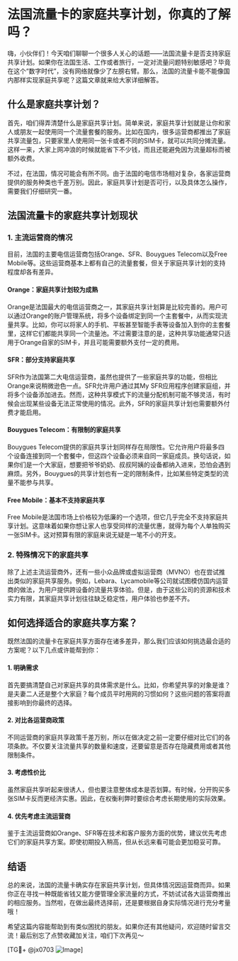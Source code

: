 # 法国流量卡的家庭共享计划，你真的了解吗？

嗨，小伙伴们！今天咱们聊聊一个很多人关心的话题——法国流量卡是否支持家庭共享计划。如果你在法国生活、工作或者旅行，一定对流量问题特别敏感吧？毕竟在这个“数字时代”，没有网络就像少了左膀右臂。那么，法国的流量卡能不能像国内那样实现家庭共享呢？这篇文章就来给大家详细解答。

## 什么是家庭共享计划？

首先，咱们得弄清楚什么是家庭共享计划。简单来说，家庭共享计划就是让你和家人或朋友一起使用同一个流量套餐的服务。比如在国内，很多运营商都推出了家庭共享流量包，只要家里人使用同一张卡或者不同的SIM卡，就可以共同分摊流量。这样一来，大家上网冲浪的时候就能省下不少钱，而且还能避免因为流量超标而被额外收费。

不过，在法国，情况可能会有所不同。由于法国的电信市场相对复杂，各家运营商提供的服务种类也千差万别。因此，家庭共享计划是否可行，以及具体怎么操作，需要我们仔细研究一番。

## 法国流量卡的家庭共享计划现状

### 1. 主流运营商的情况

目前，法国的主要电信运营商包括Orange、SFR、Bouygues Telecom以及Free Mobile等。这些运营商基本上都有自己的流量套餐，但关于家庭共享计划的支持程度却各有差异。

#### Orange：家庭共享计划较为成熟

Orange是法国最大的电信运营商之一，其家庭共享计划算是比较完善的。用户可以通过Orange的账户管理系统，将多个设备绑定到同一个主套餐中，从而实现流量共享。比如，你可以将家人的手机、平板甚至智能手表等设备加入到你的主套餐里，这样它们都能共享同一个流量池。不过需要注意的是，这种共享功能通常只适用于Orange自家的SIM卡，并且可能需要额外支付一定的费用。

#### SFR：部分支持家庭共享

SFR作为法国第二大电信运营商，虽然也提供了一些家庭共享的功能，但相比Orange来说稍微逊色一点。SFR允许用户通过其My SFR应用程序创建家庭组，并将多个设备添加进去。然而，这种共享模式下的流量分配机制可能不够灵活，有时候会出现某些设备无法正常使用的情况。此外，SFR的家庭共享计划也需要额外付费才能启用。

#### Bouygues Telecom：有限制的家庭共享

Bouygues Telecom提供的家庭共享计划同样存在局限性。它允许用户将最多四个设备连接到同一个套餐中，但这四个设备必须来自同一家庭成员。换句话说，如果你们是一个大家庭，想要把爷爷奶奶、叔叔阿姨的设备都纳入进来，恐怕会遇到麻烦。另外，Bouygues的共享计划也有一定的限制条件，比如某些特定类型的流量不能参与共享。

#### Free Mobile：基本不支持家庭共享

Free Mobile是法国市场上价格较为低廉的一个选项，但它几乎完全不支持家庭共享计划。这意味着如果你想让家人也享受同样的流量优惠，就得为每个人单独购买一张SIM卡。这对预算有限的家庭来说无疑是一笔不小的开支。

### 2. 特殊情况下的家庭共享

除了上述主流运营商外，还有一些小众品牌或虚拟运营商（MVNO）也在尝试推出类似的家庭共享服务。例如，Lebara、Lycamobile等公司就试图模仿国内运营商的做法，为用户提供跨设备的流量共享体验。但是，由于这些公司的资源和技术实力有限，其家庭共享计划往往缺乏稳定性，用户体验也参差不齐。

## 如何选择适合的家庭共享方案？

既然法国的流量卡在家庭共享方面存在诸多差异，那么我们应该如何挑选最合适的方案呢？以下几点或许能帮到你：

#### 1. 明确需求

首先要搞清楚自己对家庭共享的具体需求是什么。比如，你希望共享的对象是谁？是夫妻二人还是整个大家庭？每个成员平时用网的习惯如何？这些问题的答案将直接影响到你最终的选择。

#### 2. 对比各运营商政策

不同运营商的家庭共享政策千差万别，所以在做决定之前一定要仔细对比它们的各项条款。不仅要关注流量共享的数量和速度，还要留意是否存在隐藏费用或者其他限制条件。

#### 3. 考虑性价比

虽然家庭共享听起来很诱人，但也要注意整体成本是否划算。有时候，分开购买多张SIM卡反而更经济实惠。因此，在权衡利弊时要综合考虑长期使用的实际效果。

#### 4. 优先考虑主流运营商

鉴于主流运营商如Orange、SFR等在技术和客户服务方面的优势，建议优先考虑它们的家庭共享方案。即使初期投入稍高，但从长远来看可能会更加稳妥可靠。

## 结语

总的来说，法国的流量卡确实存在家庭共享计划，但具体情况因运营商而异。如果你正在寻找一种既能省钱又能方便管理全家流量的方式，不妨试试各大运营商推出的相应服务。当然啦，在做出最终选择前，还是要根据自身实际情况进行充分考量哦！

希望这篇内容能帮助到有类似困扰的朋友。如果你还有其他疑问，欢迎随时留言交流！最后别忘了点赞收藏加关注，咱们下次再见～

[TG💪+ @jx0703 ![Image](https://github.com/user-attachments/assets/dbca1d08-cadb-493c-b0ec-ad6f7a83f270)]